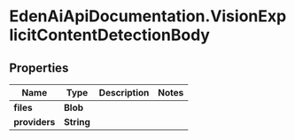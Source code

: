 # EdenAiApiDocumentation.VisionExplicitContentDetectionBody

## Properties
Name | Type | Description | Notes
------------ | ------------- | ------------- | -------------
**files** | **Blob** |  | 
**providers** | **String** |  | 
